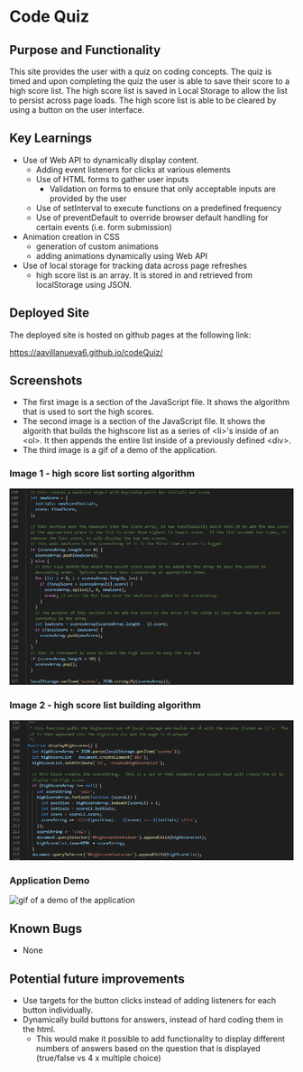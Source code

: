 # Code Quiz

## Purpose and Functionality

This site provides the user with a quiz on coding concepts. The quiz is timed and upon completing the quiz the user is able to save their score to a high score list. The high score list is saved in Local Storage to allow the list to persist across page loads. The high score list is able to be cleared by using a button on the user interface.

## Key Learnings

- Use of Web API to dynamically display content.
  - Adding event listeners for clicks at various elements
  - Use of HTML forms to gather user inputs
    - Validation on forms to ensure that only acceptable inputs are provided by the user
  - Use of setInterval to execute functions on a predefined frequency
  - Use of preventDefault to override browser default handling for certain events (i.e. form submission)
- Animation creation in CSS
  - generation of custom animations
  - adding animations dynamically using Web API
- Use of local storage for tracking data across page refreshes
  - high score list is an array. It is stored in and retrieved from localStorage using JSON.

## Deployed Site

The deployed site is hosted on github pages at the following link:

https://aavillanueva6.github.io/codeQuiz/

## Screenshots

- The first image is a section of the JavaScript file. It shows the algorithm that is used to sort the high scores.
- The second image is a section of the JavaScript file. It shows the algorith that builds the highscore list as a series of \<li>'s inside of an \<ol>. It then appends the entire list inside of a previously defined \<div>.
- The third image is a gif of a demo of the application.

### Image 1 - high score list sorting algorithm

![screenshot of the script.js file sorting algorithm](./assets/images/screenshots/codeSectionOne.png)

### Image 2 - high score list building algorithm

![screenshot of the script.js file high score building algorithm](./assets/images/screenshots/codeSectionTwo.png)

### Application Demo

![gif of a demo of the application](./assets/images/screenshots/codeQuizDemo.gif)

## Known Bugs

- None

## Potential future improvements

- Use targets for the button clicks instead of adding listeners for each button individually.
- Dynamically build buttons for answers, instead of hard coding them in the html.
  - This would make it possible to add functionality to display different numbers of answers based on the question that is displayed (true/false vs 4 x multiple choice)
